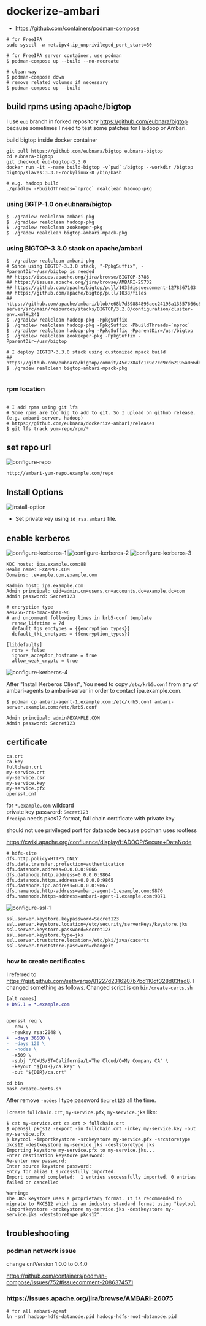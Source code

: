 # dockerize-ambari

- https://github.com/containers/podman-compose

```
# for FreeIPA
sudo sysctl -w net.ipv4.ip_unprivileged_port_start=80

# for FreeIPA server container, use podman
$ podman-compose up --build --no-recreate

# clean way
$ podman-compose down
# remove related volumes if necessary
$ podman-compose up --build
```

## build rpms using apache/bigtop

I use `eub` branch in forked repository https://github.com/eubnara/bigtop because sometimes I need to test some patches for Hadoop or Ambari.

build bigtop inside docker container
```
git pull https://github.com/eubnara/bigtop eubnara-bigtop
cd eubnara-bigtop
git checkout eub-bigtop-3.3.0
docker run -it --name build-bigtop -v`pwd`:/bigtop --workdir /bigtop bigtop/slaves:3.3.0-rockylinux-8 /bin/bash

# e.g. hadoop build
./gradlew -PbuildThreads=`nproc` realclean hadoop-pkg
```


### using BGTP-1.0 on eubnara/bigtop

```
$ ./gradlew realclean ambari-pkg
$ ./gradlew realclean hadoop-pkg
$ ./gradlew realclean zookeeper-pkg
$ ./gradew realclean bigtop-ambari-mpack-pkg
```


### using BIGTOP-3.3.0 stack on apache/ambari

```
$ ./gradlew realclean ambari-pkg
# Since using BIGTOP-3.3.0 stack, "-PpkgSuffix", -PparentDir=/usr/bigtop is needed
## https://issues.apache.org/jira/browse/BIGTOP-3786
## https://issues.apache.org/jira/browse/AMBARI-25732
## https://github.com/apache/bigtop/pull/1035#issuecomment-1278367103
## https://github.com/apache/bigtop/pull/1038/files
## https://github.com/apache/ambari/blob/e68b7d39884895aec24198a13557666c815b7107/ambari-server/src/main/resources/stacks/BIGTOP/3.2.0/configuration/cluster-env.xml#L241
$ ./gradlew realclean hadoop-pkg -PpkgSuffix
$ ./gradlew realclean hadoop-pkg -PpkgSuffix -PbuildThreads=`nproc`
$ ./gradlew realclean hadoop-pkg -PpkgSuffix -PparentDir=/usr/bigtop
$ ./gradlew realclean zookeeper-pkg -PpkgSuffix -PparentDir=/usr/bigtop

# I deploy BIGTOP-3.3.0 stack using customized mpack build
## https://github.com/eubnara/bigtop/commit/45c2384fc1c9e7cd9cd62195a066dee034fad25e
$ ./gradew realclean bigtop-ambari-mpack-pkg


```

### rpm location

```

# I add rpms using git lfs
# Some rpms are too big to add to git. So I upload on github release. (e.g. ambari-server, hadoop)
# https://github.com/eubnara/dockerize-ambari/releases
$ git lfs track yum-repo/rpm/*
```


## set repo url

![configure-repo](images/configure-repo.png)
```
http://ambari-yum-repo.example.com/repo
```

## Install Options

![install-option](images/install-option.png)

- Set private key using `id_rsa.ambari` file.


## enable kerberos

![configure-kerberos-1](images/configure-kerberos-1.png)
![configure-kerberos-2](images/configure-kerberos-2.png)
![configure-kerberos-3](images/configure-kerberos-3.png)



```
KDC hosts: ipa.example.com:88
Realm name: EXAMPLE.COM
Domains: .example.com,example.com
```
```
Kadmin host: ipa.example.com
Admin principal: uid=admin,cn=users,cn=accounts,dc=example,dc=com
Admin password: Secret123
```

```
# encryption type
aes256-cts-hmac-sha1-96
# and uncomment following lines in krb5-conf template
  renew_lifetime = 7d
  default_tgs_enctypes = {{encryption_types}}
  default_tkt_enctypes = {{encryption_types}}
```


```
[libdefaults]
  rdns = false
  ignore_acceptor_hostname = true
  allow_weak_crypto = true
```

![configure-kerberos-4](images/configure-kerberos-4.png)


After "Install Kerberos Client",
You need to copy `/etc/krb5.conf` from any of ambari-agents to ambari-server in order to contact ipa.example.com.

```
$ podman cp ambari-agent-1.example.com:/etc/krb5.conf ambari-server.example.com:/etc/krb5.conf
```

```
Admin principal: admin@EXAMPLE.COM
Admin password: Secret123
```


## certificate

```
ca.crt
ca.key
fullchain.crt
my-service.crt
my-service.csr
my-service.key
my-service.pfx
openssl.cnf
```

for `*.example.com` wildcard\
private key password: `Secret123`\
`freeipa` needs pkcs12 format, full chain certificate with private key


should not use privileged port for datanode because podman uses rootless

https://cwiki.apache.org/confluence/display/HADOOP/Secure+DataNode

```
# hdfs-site
dfs.http.policy=HTTPS_ONLY
dfs.data.transfer.protection=authentication
dfs.datanode.address=0.0.0.0:9866
dfs.datanode.http.address=0.0.0.0:9864
dfs.datanode.https.address=0.0.0.0:9865
dfs.datanode.ipc.address=0.0.0.0:9867
dfs.namenode.http-address=ambari-agent-1.example.com:9870
dfs.namenode.https-address=ambari-agent-1.example.com:9871
```




![configure-ssl-1](images/configure-ssl-1.png)

```
ssl.server.keystore.keypassword=Secret123
ssl.server.keystore.location=/etc/security/serverKeys/keystore.jks
ssl.server.keystore.password=Secret123
ssl.server.keystore.type=jks
ssl.server.truststore.location=/etc/pki/java/cacerts
ssl.server.truststore.password=changeit
```

### how to create certificates

I referred to https://gist.github.com/sethvargo/81227d2316207b7bd110df328d83fad8.
I changed something as follows. Changed script is on `bin/create-certs.sh`

```diff
[alt_names]
+ DNS.1 = *.example.com


openssl req \
  -new \
  -newkey rsa:2048 \
+  -days 36500 \
-  -days 120 \
-  -nodes \
  -x509 \
  -subj "/C=US/ST=California/L=The Cloud/O=My Company CA" \
  -keyout "${DIR}/ca.key" \
  -out "${DIR}/ca.crt"
```
```
cd bin
bash create-certs.sh
```

After remove `-nodes` I type password `Secret123` all the time.

I create `fullchain.crt`, `my-service.pfx`, `my-service.jks` like:
```
$ cat my-service.crt ca.crt > fullchain.crt
$ openssl pkcs12 -export -in fullchain.crt -inkey my-service.key -out my-service.pfx
$ keytool -importkeystore -srckeystore my-service.pfx -srcstoretype pkcs12 -destkeystore my-service.jks -deststoretype jks
Importing keystore my-service.pfx to my-service.jks...
Enter destination keystore password:
Re-enter new password:
Enter source keystore password:
Entry for alias 1 successfully imported.
Import command completed:  1 entries successfully imported, 0 entries failed or cancelled

Warning:
The JKS keystore uses a proprietary format. It is recommended to migrate to PKCS12 which is an industry standard format using "keytool -importkeystore -srckeystore my-service.jks -destkeystore my-service.jks -deststoretype pkcs12".
```

## troubleshooting

### podman network issue

change cniVersion 1.0.0 to 0.4.0

https://github.com/containers/podman-compose/issues/752#issuecomment-2086374571


### https://issues.apache.org/jira/browse/AMBARI-26075

```
# for all ambari-agent
ln -snf hadoop-hdfs-datanode.pid hadoop-hdfs-root-datanode.pid
```
